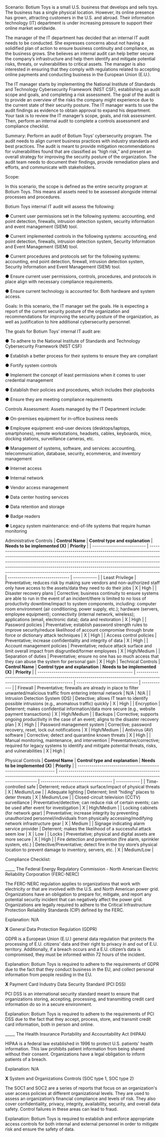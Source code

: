 Scenario:
Botium Toys is a small U.S. business that develops and sells toys.
The business has a single physical location. However, its online presence has grown, attracting customers in the U.S. and abroad.
Their information technology (IT) department is under increasing pressure to support their online market worldwide.

The manager of the IT department has decided that an internal IT audit needs to be conducted.
She expresses concerns about not having a solidified plan of action to ensure business continuity and compliance, as the business grows.
She believes an internal audit can help better secure the company’s infrastructure and help them identify and mitigate potential risks, threats, or vulnerabilities to critical assets.
The manager is also interested in ensuring that they comply with regulations related to accepting online payments and conducting business in the European Union (E.U.).

The IT manager starts by implementing the National Institute of Standards and Technology Cybersecurity Framework (NIST CSF), establishing an audit scope and goals, and completing a risk assessment.
The goal of the audit is to provide an overview of the risks the company might experience due to the current state of their security posture. The IT manager wants to use the audit findings as evidence to obtain approval to expand his department.
Your task is to review the IT manager’s scope, goals, and risk assessment. Then, perform an internal audit to complete a controls assessment and compliance checklist.

Summary:
Perform an audit of Botium Toys’ cybersecurity program. The audit needs to align current business practices with industry standards and best practices.
The audit is meant to provide mitigation recommendations for vulnerabilities found that are classified as “high risk,” and present an overall strategy for improving the security posture of the organization.
The audit team needs to document their findings, provide remediation plans and efforts, and communicate with stakeholders.

Scope:

In this scenario, the scope is defined as the entire security program at Botium Toys. This means all assets need to be assessed alongside internal processes and procedures.

Botium Toys internal IT audit will assess the following:

●	Current user permissions set in the following systems: accounting, end point detection, firewalls, intrusion detection system, security information and event management (SIEM) tool.

●	Current implemented controls in the following systems: accounting, end point detection, firewalls, intrusion detection system, Security Information and Event Management (SIEM) tool.

●	Current procedures and protocols set for the following systems: accounting, end point detection, firewall, intrusion detection system, Security Information and Event Management (SIEM) tool.

●	Ensure current user permissions, controls, procedures, and protocols in place align with necessary compliance requirements.

●	Ensure current technology is accounted for. Both hardware and system access.
  
Goals:
In this scenario, the IT manager set the goals. He is expecting a report of the current security posture of the organization and recommendations for improving the security posture of the organization, as well as justification to hire additional cybersecurity personnel.

The goals for Botium Toys’ internal IT audit are:

●	To adhere to the National Institute of Standards and Technology Cybersecurity Framework (NIST CSF) 

●	Establish a better process for their systems to ensure they are compliant 

●	Fortify system controls

●	Implement the concept of least permissions when it comes to user credential management 

●	Establish their policies and procedures, which includes their playbooks 

●	Ensure they are meeting compliance requirements 

Controls Assessment:
Assets managed by the IT Department include: 

●	On-premises equipment for in-office business needs  

●	Employee equipment: end-user devices (desktops/laptops, smartphones), remote workstations, headsets, cables, keyboards, mice, docking stations, surveillance cameras, etc.

●	Management of systems, software, and services: accounting, telecommunication, database, security, ecommerce, and inventory management

●	Internet access

●	Internal network

●	Vendor access management

●	Data center hosting services  

●	Data retention and storage

●	Badge readers

●	Legacy system maintenance: end-of-life systems that require human monitoring 

Administrative Controls
| **Control Name**            | **Control type and explanation**                                                                                                                                                                                                                                                                                                                                                                            | **Needs to be implemented (X)** | **Priority** |
| --------------------------- | ----------------------------------------------------------------------------------------------------------------------------------------------------------------------------------------------------------------------------------------------------------------------------------------------------------------------------------------------------------------------------------------------------------- | ------------------------------- | ------------ |
| Least Privilege             | Preventative; reduces risk by making sure vendors and non-authorized staff only have access to the assets/data they need to do their jobs                                                                                                                                                                                                                                                                   | X                               | High         |
| Disaster recovery plans     | Corrective; business continuity to ensure systems are able to run in the event of an incident/there is limited to no loss of productivity downtime/impact to system components, including: computer room environment (air conditioning, power supply, etc.); hardware (servers, employee equipment); connectivity (internal network, wireless); applications (email, electronic data); data and restoration | X                               | High         |
| Password policies           | Preventative; establish password strength rules to improve security/reduce likelihood of account compromise through brute force or dictionary attack techniques                                                                                                                                                                                                                                             | X                               | High         |
| Access control policies     | Preventative; increase confidentiality and integrity of data                                                                                                                                                                                                                                                                                                                                                | X                               | High         |
| Account management policies | Preventative; reduce attack surface and limit overall impact from disgruntled/former employees                                                                                                                                                                                                                                                                                                              | X                               | High/Medium  |
| Separation of duties        | Preventative; ensure no one has so much access that they can abuse the system for personal gain                                                                                                                                                                                                                                                                                                             | X                               | High         |
Technical Controls
| **Control Name**                                 | **Control type and explanation**                                                                                            | **Needs to be implemented (X)** | **Priority** |
| ------------------------------------------------ | --------------------------------------------------------------------------------------------------------------------------- | ------------------------------- | ------------ |
| Firewall                                         | Preventative; firewalls are already in place to filter unwanted/malicious traffic from entering internal network            | N/A                             | N/A          |
| Intrusion Detection System (IDS)                 | Detective; allows IT team to identify possible intrusions (e.g., anomalous traffic) quickly                                 | X                               | High         |
| Encryption                                       | Deterrent; makes confidential information/data more secure (e.g., website payment transactions)                             | X                               | High/Medium  |
| Backups                                          | Corrective; supports ongoing productivity in the case of an event; aligns to the disaster recovery plan                     | X                               | High         |
| Password management system                       | Corrective; password recovery, reset, lock out notifications                                                                | X                               | High/Medium  |
| Antivirus (AV) software                          | Corrective; detect and quarantine known threats                                                                             | X                               | High         |
| Manual monitoring, maintenance, and intervention | Preventative/corrective; required for legacy systems to identify and mitigate potential threats, risks, and vulnerabilities | X                               | High         |

Physical Controls
| **Control Name**                                                   | **Control type and explanation**                                                                                                                  | **Needs to be implemented (X)**      | **Priority** |
| ------------------------------------------------------------------ | ------------------------------------------------------------------------------------------------------------------------------------------------- | ------------------------------------ | ------------ |
| Time-controlled safe                                               | Deterrent; reduce attack surface/impact of physical threats                                                                                       | X                                    | Medium/Low   |
| Adequate lighting                                                  | Deterrent; limit “hiding” places to deter threats                                                                                                 | X                                    | Medium/Low   |
| Closed-circuit television (CCTV) surveillance                      | Preventative/detective; can reduce risk of certain events; can be used after event for investigation                                              | X                                    | High/Medium  |
| Locking cabinets (for network gear)                                | Preventative; increase integrity by preventing unauthorized personnel/individuals from physically accessing/modifying network infrastructure gear | X                                    | Medium       |
| Signage indicating alarm service provider                          | Deterrent; makes the likelihood of a successful attack seem low                                                                                   | X                                    | Low          |
| Locks                                                              | Preventative; physical and digital assets are more secure                                                                                         | X                                    | High         |
| Fire detection and prevention (fire alarm, sprinkler system, etc.) | Detective/Preventative; detect fire in the toy store’s physical location to prevent damage to inventory, servers, etc.                            | X                                    | Medium/Low   |

Compliance Checklist:

_____ The Federal Energy Regulatory Commission - North American Electric Reliability Corporation (FERC-NERC)

The FERC-NERC regulation applies to organizations that work with electricity or that are involved with the U.S. and North American power grid. Organizations have an obligation to prepare for, mitigate, and report any potential security incident that can negatively affect the power grid. Organizations are legally required to adhere to the Critical Infrastructure Protection Reliability Standards (CIP) defined by the FERC. 

Explanation: N/A

__X__ General Data Protection Regulation (GDPR)

GDPR is a European Union (E.U.) general data regulation that protects the processing of E.U. citizens’ data and their right to privacy in and out of E.U. territory.
Additionally, if a breach occurs and a E.U. citizen’s data is compromised, they must be informed within 72 hours of the incident.

Explanation: Botium Toys is required to adhere to the requirements of GDPR due to the fact that they conduct business in the EU, and collect personal information from people residing in the EU.

__X__ Payment Card Industry Data Security Standard (PCI DSS)

PCI DSS is an international security standard meant to ensure that organizations storing, accepting, processing, and transmitting credit card information do so in a secure environment. 

Explanation: Botium Toys is required to adhere to the requirements of PCI DSS due to the fact that they accept, process, store, and transmit credit card information, both in person and online.

_____ The Health Insurance Portability and Accountability Act (HIPAA)

HIPAA is a federal law established in 1996 to protect U.S. patients' health information. This law prohibits patient information from being shared without their consent. Organizations have a legal obligation to inform patients of a breach. 

Explanation: N/A

__X__ System and Organizations Controls (SOC type 1, SOC type 2)

The SOC1 and SOC2 are a series of reports that focus on an organization's user access policies at different organizational levels.
They are used to assess an organization’s financial compliance and levels of risk. They also cover confidentiality, privacy, integrity, availability, security, and overall data safety.
Control failures in these areas can lead to fraud.

Explanation: Botium Toys is required to establish and enforce appropriate access controls for both internal and external personnel in order to mitigate risk and ensure the safety of data.


